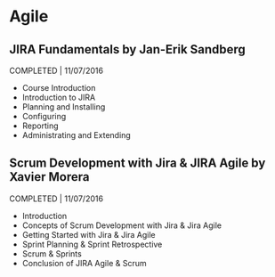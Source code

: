 # Agile

## JIRA Fundamentals by Jan-Erik Sandberg
COMPLETED | 11/07/2016

- Course Introduction
- Introduction to JIRA
- Planning and Installing
- Configuring
- Reporting
- Administrating and Extending

## Scrum Development with Jira & JIRA Agile by Xavier Morera
COMPLETED | 11/07/2016
- Introduction
- Concepts of Scrum Development with Jira & Jira Agile
- Getting Started with Jira & Jira Agile
- Sprint Planning & Sprint Retrospective
- Scrum & Sprints
- Conclusion of JIRA Agile & Scrum
